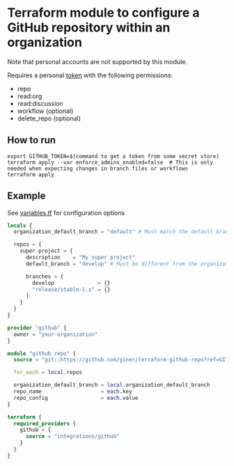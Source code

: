 # Terraform module to configure a GitHub repository within an organization

Note that personal accounts are not supported by this module.

Requires a personal [token](https://github.com/settings/tokens) with the following permissions:
- repo
- read:org
- read:discussion
- workflow (optional)
- delete_repo (optional)

## How to run

    export GITHUB_TOKEN=$(command to get a token from some secret store)
    terraform apply --var enforce_admins_enabled=false  # This is only needed when expecting changes in branch files or workflows
    terraform apply

## Example

See [variables.tf](variables.tf) for configuration options

```terraform
locals {
  organization_default_branch = "default" # Must match the default branch of the organization

  repos = {
    super-project = {
      description    = "My super project"
      default_branch = "develop" # Must be different from the organization default branch

      branches = {
        develop              = {}
        "release/stable-1.x" = {}
      }
    }
  }
}

provider "github" {
  owner = "your-organization"
}

module "github_repo" {
  source = "git::https://github.com/giner/terraform-github-repo?ref=GIT_COMMIT_ID"

  for_each = local.repos

  organization_default_branch = local.organization_default_branch
  repo_name                   = each.key
  repo_config                 = each.value
}

terraform {
  required_providers {
    github = {
      source = "integrations/github"
    }
  }
}
```
